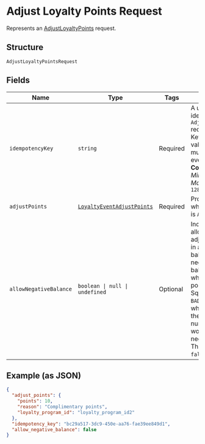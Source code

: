 
# Adjust Loyalty Points Request

Represents an [AdjustLoyaltyPoints](../api/loyalty.md#adjust-loyalty-points) request.

## Structure

`AdjustLoyaltyPointsRequest`

## Fields

| Name | Type | Tags | Description |
|  --- | --- | --- | --- |
| `idempotencyKey` | `string` | Required | A unique string that identifies this `AdjustLoyaltyPoints` request.<br/>Keys can be any valid string, but must be unique for every request.<br/>**Constraints**: *Minimum Length*: `1`, *Maximum Length*: `128` |
| `adjustPoints` | [`LoyaltyEventAdjustPoints`](../models/loyalty-event-adjust-points.md) | Required | Provides metadata when the event `type` is `ADJUST_POINTS`. |
| `allowNegativeBalance` | `boolean \| null \| undefined` | Optional | Indicates whether to allow a negative adjustment to result in a negative balance. If `true`, a negative<br/>balance is allowed when subtracting points. If `false`, Square returns a `BAD_REQUEST` error when subtracting<br/>the specified number of points would result in a negative balance. The default value is `false`. |

## Example (as JSON)

```json
{
  "adjust_points": {
    "points": 10,
    "reason": "Complimentary points",
    "loyalty_program_id": "loyalty_program_id2"
  },
  "idempotency_key": "bc29a517-3dc9-450e-aa76-fae39ee849d1",
  "allow_negative_balance": false
}
```


